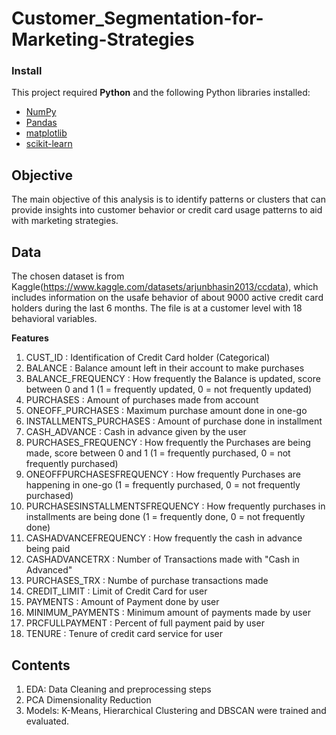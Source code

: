 # Customer_Segmentation-for-Marketing-Strategies


### Install

This project required **Python** and the following Python libraries installed:

- [NumPy](http://www.numpy.org/)
- [Pandas](http://pandas.pydata.org/)
- [matplotlib](http://matplotlib.org/)
- [scikit-learn](http://scikit-learn.org/stable/)

## Objective
The main objective of this analysis is to identify patterns or clusters that can provide insights into customer behavior or credit card usage patterns to aid with marketing strategies. 

## Data
The chosen dataset is from Kaggle(https://www.kaggle.com/datasets/arjunbhasin2013/ccdata), which includes information on the usafe behavior of about 9000 active credit card holders during the last 6 months. The file is at a customer level with 18 behavioral 
variables. 

**Features**
1. CUST_ID : Identification of Credit Card holder (Categorical)
2. BALANCE : Balance amount left in their account to make purchases 
3. BALANCE_FREQUENCY : How frequently the Balance is updated, score between 0 and 1 (1 = frequently updated, 0 = not frequently updated)
4. PURCHASES : Amount of purchases made from account
5. ONEOFF_PURCHASES : Maximum purchase amount done in one-go
6. INSTALLMENTS_PURCHASES : Amount of purchase done in installment
7. CASH_ADVANCE : Cash in advance given by the user
8. PURCHASES_FREQUENCY : How frequently the Purchases are being made, score between 0 and 1 (1 = frequently purchased, 0 = not frequently purchased)
9. ONEOFFPURCHASESFREQUENCY : How frequently Purchases are happening in one-go (1 = frequently purchased, 0 = not frequently purchased)
10. PURCHASESINSTALLMENTSFREQUENCY : How frequently purchases in installments are being done (1 = frequently done, 0 = not frequently done)
11. CASHADVANCEFREQUENCY : How frequently the cash in advance being paid
12. CASHADVANCETRX : Number of Transactions made with "Cash in Advanced"
13. PURCHASES_TRX : Numbe of purchase transactions made
14. CREDIT_LIMIT : Limit of Credit Card for user
15. PAYMENTS : Amount of Payment done by user
16. MINIMUM_PAYMENTS : Minimum amount of payments made by user
17. PRCFULLPAYMENT : Percent of full payment paid by user
18. TENURE : Tenure of credit card service for user

## Contents
1. EDA: Data Cleaning and preprocessing steps
2. PCA Dimensionality Reduction
3. Models: K-Means, Hierarchical Clustering and DBSCAN were trained and evaluated.
